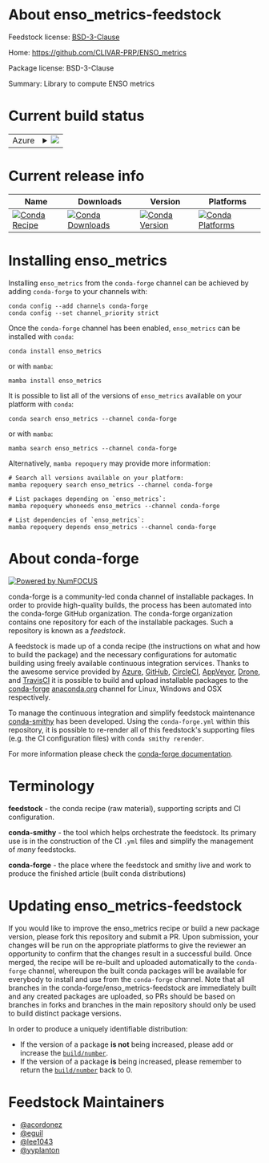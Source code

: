 About enso_metrics-feedstock
============================

Feedstock license: [BSD-3-Clause](https://github.com/conda-forge/enso_metrics-feedstock/blob/main/LICENSE.txt)

Home: https://github.com/CLIVAR-PRP/ENSO_metrics

Package license: BSD-3-Clause

Summary: Library to compute ENSO metrics

Current build status
====================


<table>
    
  <tr>
    <td>Azure</td>
    <td>
      <details>
        <summary>
          <a href="https://dev.azure.com/conda-forge/feedstock-builds/_build/latest?definitionId=15691&branchName=main">
            <img src="https://dev.azure.com/conda-forge/feedstock-builds/_apis/build/status/enso_metrics-feedstock?branchName=main">
          </a>
        </summary>
        <table>
          <thead><tr><th>Variant</th><th>Status</th></tr></thead>
          <tbody><tr>
              <td>linux_64_python3.10.____cpython</td>
              <td>
                <a href="https://dev.azure.com/conda-forge/feedstock-builds/_build/latest?definitionId=15691&branchName=main">
                  <img src="https://dev.azure.com/conda-forge/feedstock-builds/_apis/build/status/enso_metrics-feedstock?branchName=main&jobName=linux&configuration=linux%20linux_64_python3.10.____cpython" alt="variant">
                </a>
              </td>
            </tr><tr>
              <td>linux_64_python3.11.____cpython</td>
              <td>
                <a href="https://dev.azure.com/conda-forge/feedstock-builds/_build/latest?definitionId=15691&branchName=main">
                  <img src="https://dev.azure.com/conda-forge/feedstock-builds/_apis/build/status/enso_metrics-feedstock?branchName=main&jobName=linux&configuration=linux%20linux_64_python3.11.____cpython" alt="variant">
                </a>
              </td>
            </tr><tr>
              <td>linux_64_python3.12.____cpython</td>
              <td>
                <a href="https://dev.azure.com/conda-forge/feedstock-builds/_build/latest?definitionId=15691&branchName=main">
                  <img src="https://dev.azure.com/conda-forge/feedstock-builds/_apis/build/status/enso_metrics-feedstock?branchName=main&jobName=linux&configuration=linux%20linux_64_python3.12.____cpython" alt="variant">
                </a>
              </td>
            </tr><tr>
              <td>linux_64_python3.9.____cpython</td>
              <td>
                <a href="https://dev.azure.com/conda-forge/feedstock-builds/_build/latest?definitionId=15691&branchName=main">
                  <img src="https://dev.azure.com/conda-forge/feedstock-builds/_apis/build/status/enso_metrics-feedstock?branchName=main&jobName=linux&configuration=linux%20linux_64_python3.9.____cpython" alt="variant">
                </a>
              </td>
            </tr><tr>
              <td>osx_64_python3.10.____cpython</td>
              <td>
                <a href="https://dev.azure.com/conda-forge/feedstock-builds/_build/latest?definitionId=15691&branchName=main">
                  <img src="https://dev.azure.com/conda-forge/feedstock-builds/_apis/build/status/enso_metrics-feedstock?branchName=main&jobName=osx&configuration=osx%20osx_64_python3.10.____cpython" alt="variant">
                </a>
              </td>
            </tr><tr>
              <td>osx_64_python3.11.____cpython</td>
              <td>
                <a href="https://dev.azure.com/conda-forge/feedstock-builds/_build/latest?definitionId=15691&branchName=main">
                  <img src="https://dev.azure.com/conda-forge/feedstock-builds/_apis/build/status/enso_metrics-feedstock?branchName=main&jobName=osx&configuration=osx%20osx_64_python3.11.____cpython" alt="variant">
                </a>
              </td>
            </tr><tr>
              <td>osx_64_python3.12.____cpython</td>
              <td>
                <a href="https://dev.azure.com/conda-forge/feedstock-builds/_build/latest?definitionId=15691&branchName=main">
                  <img src="https://dev.azure.com/conda-forge/feedstock-builds/_apis/build/status/enso_metrics-feedstock?branchName=main&jobName=osx&configuration=osx%20osx_64_python3.12.____cpython" alt="variant">
                </a>
              </td>
            </tr><tr>
              <td>osx_64_python3.9.____cpython</td>
              <td>
                <a href="https://dev.azure.com/conda-forge/feedstock-builds/_build/latest?definitionId=15691&branchName=main">
                  <img src="https://dev.azure.com/conda-forge/feedstock-builds/_apis/build/status/enso_metrics-feedstock?branchName=main&jobName=osx&configuration=osx%20osx_64_python3.9.____cpython" alt="variant">
                </a>
              </td>
            </tr>
          </tbody>
        </table>
      </details>
    </td>
  </tr>
</table>

Current release info
====================

| Name | Downloads | Version | Platforms |
| --- | --- | --- | --- |
| [![Conda Recipe](https://img.shields.io/badge/recipe-enso_metrics-green.svg)](https://anaconda.org/conda-forge/enso_metrics) | [![Conda Downloads](https://img.shields.io/conda/dn/conda-forge/enso_metrics.svg)](https://anaconda.org/conda-forge/enso_metrics) | [![Conda Version](https://img.shields.io/conda/vn/conda-forge/enso_metrics.svg)](https://anaconda.org/conda-forge/enso_metrics) | [![Conda Platforms](https://img.shields.io/conda/pn/conda-forge/enso_metrics.svg)](https://anaconda.org/conda-forge/enso_metrics) |

Installing enso_metrics
=======================

Installing `enso_metrics` from the `conda-forge` channel can be achieved by adding `conda-forge` to your channels with:

```
conda config --add channels conda-forge
conda config --set channel_priority strict
```

Once the `conda-forge` channel has been enabled, `enso_metrics` can be installed with `conda`:

```
conda install enso_metrics
```

or with `mamba`:

```
mamba install enso_metrics
```

It is possible to list all of the versions of `enso_metrics` available on your platform with `conda`:

```
conda search enso_metrics --channel conda-forge
```

or with `mamba`:

```
mamba search enso_metrics --channel conda-forge
```

Alternatively, `mamba repoquery` may provide more information:

```
# Search all versions available on your platform:
mamba repoquery search enso_metrics --channel conda-forge

# List packages depending on `enso_metrics`:
mamba repoquery whoneeds enso_metrics --channel conda-forge

# List dependencies of `enso_metrics`:
mamba repoquery depends enso_metrics --channel conda-forge
```


About conda-forge
=================

[![Powered by
NumFOCUS](https://img.shields.io/badge/powered%20by-NumFOCUS-orange.svg?style=flat&colorA=E1523D&colorB=007D8A)](https://numfocus.org)

conda-forge is a community-led conda channel of installable packages.
In order to provide high-quality builds, the process has been automated into the
conda-forge GitHub organization. The conda-forge organization contains one repository
for each of the installable packages. Such a repository is known as a *feedstock*.

A feedstock is made up of a conda recipe (the instructions on what and how to build
the package) and the necessary configurations for automatic building using freely
available continuous integration services. Thanks to the awesome service provided by
[Azure](https://azure.microsoft.com/en-us/services/devops/), [GitHub](https://github.com/),
[CircleCI](https://circleci.com/), [AppVeyor](https://www.appveyor.com/),
[Drone](https://cloud.drone.io/welcome), and [TravisCI](https://travis-ci.com/)
it is possible to build and upload installable packages to the
[conda-forge](https://anaconda.org/conda-forge) [anaconda.org](https://anaconda.org/)
channel for Linux, Windows and OSX respectively.

To manage the continuous integration and simplify feedstock maintenance
[conda-smithy](https://github.com/conda-forge/conda-smithy) has been developed.
Using the ``conda-forge.yml`` within this repository, it is possible to re-render all of
this feedstock's supporting files (e.g. the CI configuration files) with ``conda smithy rerender``.

For more information please check the [conda-forge documentation](https://conda-forge.org/docs/).

Terminology
===========

**feedstock** - the conda recipe (raw material), supporting scripts and CI configuration.

**conda-smithy** - the tool which helps orchestrate the feedstock.
                   Its primary use is in the construction of the CI ``.yml`` files
                   and simplify the management of *many* feedstocks.

**conda-forge** - the place where the feedstock and smithy live and work to
                  produce the finished article (built conda distributions)


Updating enso_metrics-feedstock
===============================

If you would like to improve the enso_metrics recipe or build a new
package version, please fork this repository and submit a PR. Upon submission,
your changes will be run on the appropriate platforms to give the reviewer an
opportunity to confirm that the changes result in a successful build. Once
merged, the recipe will be re-built and uploaded automatically to the
`conda-forge` channel, whereupon the built conda packages will be available for
everybody to install and use from the `conda-forge` channel.
Note that all branches in the conda-forge/enso_metrics-feedstock are
immediately built and any created packages are uploaded, so PRs should be based
on branches in forks and branches in the main repository should only be used to
build distinct package versions.

In order to produce a uniquely identifiable distribution:
 * If the version of a package **is not** being increased, please add or increase
   the [``build/number``](https://docs.conda.io/projects/conda-build/en/latest/resources/define-metadata.html#build-number-and-string).
 * If the version of a package **is** being increased, please remember to return
   the [``build/number``](https://docs.conda.io/projects/conda-build/en/latest/resources/define-metadata.html#build-number-and-string)
   back to 0.

Feedstock Maintainers
=====================

* [@acordonez](https://github.com/acordonez/)
* [@eguil](https://github.com/eguil/)
* [@lee1043](https://github.com/lee1043/)
* [@yyplanton](https://github.com/yyplanton/)


